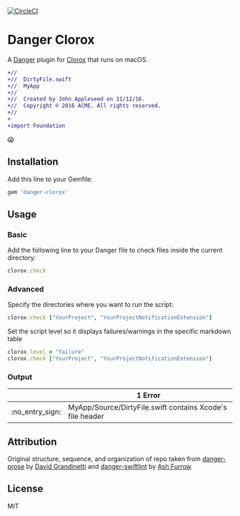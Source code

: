 [![CircleCI](https://circleci.com/gh/barbosa/danger-clorox.svg?style=svg)](https://circleci.com/gh/barbosa/danger-clorox)

# Danger Clorox

A [Danger](https://github.com/danger/danger) plugin for [Clorox](https://github.com/barbosa/clorox) that runs on macOS.

```diff
+//
+//  DirtyFile.swift
+//  MyApp
+//
+//  Created by John Appleseed on 11/12/16.
+//  Copyright © 2016 ACME. All rights reserved.
+//
+
+import Foundation
```

:scream:

## Installation

Add this line to your Gemfile:

```rb
gem 'danger-clorox'
```

## Usage

### Basic

Add the following line to your Danger file to check files inside the current directory:
```rb
clorox.check
```

### Advanced

Specify the directories where you want to run the script:
```rb
clorox.check ["YourProject", "YourProjectNotificationExtension"]
```

Set the script level so it displays failures/warnings in the specific markdown table
```rb
clorox.level = "failure"
clorox.check ["YourProject", "YourProjectNotificationExtension"]
```

### Output

<table>
  <thead>
    <tr>
      <th width="50"></th>
      <th width="100%" data-danger-table="true" data-kind="Error">
          1 Error
      </th>
     </tr>
  </thead>
  <tbody>
    <tr>
      <td>:no_entry_sign:</td>
      <td data-sticky="false">MyApp/Source/DirtyFile.swift contains Xcode's file header</td>
    </tr>
  </tbody>
</table>
<table>

## Attribution

Original structure, sequence, and organization of repo taken from [danger-prose](https://github.com/dbgrandi/danger-prose) by [David Grandinetti](https://github.com/dbgrandi/) and [danger-swiftlint](https://github.com/ashfurrow/danger-swiftlint) by [Ash Furrow](https://github.com/ashfurrow/).

## License

MIT
